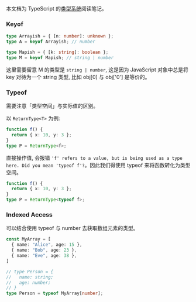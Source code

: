 <!--
abbrlink: 6r8w8t5n
-->

本文档为 TypeScript 的[类型系统](https://www.typescriptlang.org/docs/handbook/2/types-from-types.html)阅读笔记。

### Keyof

```ts
type Arrayish = { [n: number]: unknown };
type A = keyof Arrayish; // number

type Mapish = { [k: string]: boolean };
type M = keyof Mapish; // string | number
```

这里需要留意 M 的类型是 `string | number`, 这是因为 JavaScript 对象中总是将 key 对待为一个 string 类型, 比如 obj[0] 与 obj['0'] 是等价的。

### Typeof

需要注意「类型空间」与实际值的区别。

以 `ReturnType<T>` 为例:

```ts
function f() {
  return { x: 10, y: 3 };
}
type P = ReturnType<f>;
```

直接操作值, 会报错 `'f' refers to a value, but is being used as a type here. Did you mean 'typeof f'?`。因此我们得使用 typeof 来将函数转化为类型空间。

```ts
function f() {
  return { x: 10, y: 3 };
}
type P = ReturnType<typeof f>;
```

### Indexed Access

可以结合使用 typeof 与 number 去获取数组元素的类型。

```ts
const MyArray = [
  { name: "Alice", age: 15 },
  { name: "Bob", age: 23 },
  { name: "Eve", age: 38 },
]

// type Person = {
//   name: string;
//   age: number;
// }
type Person = typeof MyArray[number];
```
